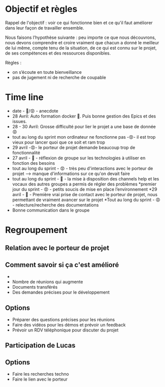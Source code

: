 # Objectif et règles

Rappel de l'objectif : voir ce qui fonctionne bien et ce qu'il faut améliorer dans leur façon de travailler ensemble.

Nous faisons l’hypothèse suivante : peu importe ce que nous découvrons, nous devons comprendre et croire vraiment que chacun a donné le meilleur de lui même, compte tenu de la situation, de ce qui est connu sur le projet, de ses compétences et des ressources disponibles.

Règles :

* on s’écoute en toute bienveillance
* pas de jugement ni de recherche de coupable

# Time line
* date - 🙂/😡 - anecdote
* 28 Avril: Auto formation docker 🙂. Puis bonne gestion des Epics et des issues.
* 28 - 30 Avril: Grosse difficulté pour lier le projet a une base de donnée 😡
* tout au long du sprint mon ordinateur ne fonctionne pas -😡- il est trop vieux pour lancer quoi que ce soit et ram trop
* 29 avril -😡- le porteur de projet demande beaucoup trop de fonctionnalité
* 27 avril - 🙂 - réflexion de groupe sur les technologies à utiliser en fonction des besoins
* tout au long du sprint - 😡 - très peu d'interactions avec le porteur de projet --> manque d'informations sur ce qu'on devait faire
* tout au long du sprint - 🙂 - la mise à disposition des channels help et les vocaux des autres groupes a permis de régler des problèmes 
*premier jour du sprint - 😡 - petits soucis de mise en place l’environnement
*29 avril -  🙂 - Première vrai prise de contact avec le porteur de projet, nous permettant de vraiment avancer sur le projet
*Tout au long du sprint - 😡 - relecture/recherche des documentations
* Bonne communication dans le groupe

# Regroupement

## Relation avec le porteur de projet

## Comment savoir si ça c'est amélioré
* 
* Nombre de réunions qui augmente
* Documents transférés
* Des demandes précises pour le développement

## Options
* Préparer des questions précises pour les réunions
* Faire des vidéos pour les démos et prévoir un feedback
* Prévoir un RDV téléphonique pour discuter du projet

## Participation de Lucas

## Options
* Faire les recherches techno
* Faire le lien avec le porteur